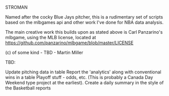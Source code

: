 STROMAN

Named after the cocky Blue Jays pitcher, this is a rudimentary set 
of scripts based on the mlbgames api and other work I've done 
for NBA data analysis. 

The main creative work this builds upon as stated above is Carl Panzarino's
mlbgame, using the MLB license, located at https://github.com/panzarino/mlbgame/blob/master/LICENSE

(c) of some kind - TBD - Martin Miller

TBD:

Update pitching data in table
Report the 'analytics' along with conventional wins in a table
Playoff stuff - odds, etc. (This is probably a Canada Day Weekend type project at the earliest).
Create a daily summary in the style of the Basketball reports

